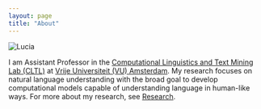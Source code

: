 ```yaml
---
layout: page
title: "About"
---
```


![Lucia](.luciaelizabeth/luciaelizabeth.github.io/docs/assets/images/lucia2.jpeg)

I am Assistant Professor in the [Computational Linguistics and Text Mining Lab (CLTL)](http://www.cltl.nl)
at [Vrije Universiteit (VU) Amsterdam](https://vu.nl/nl). My research focuses on natural language understanding with the broad goal
to develop computational models capable of understanding language in human-like ways. For more about my research, see [Research](https://luciaelizabeth.github.io/about/). 




 

